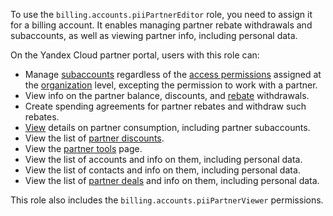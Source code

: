 To use the `billing.accounts.piiPartnerEditor` role, you need to assign it for a billing account. It enables managing partner rebate withdrawals and subaccounts, as well as viewing partner info, including personal data.

On the Yandex Cloud partner portal, users with this role can:
* Manage [subaccounts](../../../partner/terms.md#sub-account) regardless of the [access permissions](../../../iam/concepts/access-control/index.md) assigned at the [organization](../../../overview/roles-and-resources.md) level, excepting the permission to work with a partner.
* View info on the partner balance, discounts, and [rebate](../../../partner/terms.md#rebate) withdrawals.
* Create spending agreements for partner rebates and withdraw such rebates.
* [View](../../../partner/operations/get-client-stat.md) details on partner consumption, including partner subaccounts.
* View the list of [partner discounts](../../../partner/portal.md#premium).
* View the [partner tools](../../../partner/program/var-tools.md) page.
* View the list of accounts and info on them, including personal data.
* View the list of contacts and info on them, including personal data.
* View the list of [partner deals](../../../partner/terms.md#deal-reg) and info on them, including personal data.

This role also includes the `billing.accounts.piiPartnerViewer` permissions.